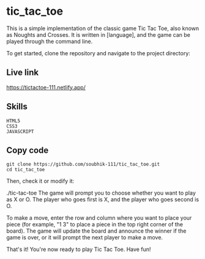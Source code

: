 # tic_tac_toe
This is a simple implementation of the classic game Tic Tac Toe, also known as Noughts and Crosses. It is written in [language], and the game can be played through the command line.

To get started, clone the repository and navigate to the project directory:

## Live link
https://tictactoe-111.netlify.app/


## Skills
    HTML5
    CSS3
    JAVASCRIPT    

## Copy code
    git clone https://github.com/soubhik-111/tic_tac_toe.git
    cd tic_tac_toe
    
Then, check it or modify it:


./tic-tac-toe
The game will prompt you to choose whether you want to play as X or O. The player who goes first is X, and the player who goes second is O.

To make a move, enter the row and column where you want to place your piece (for example, "1 3" to place a piece in the top right corner of the board). The game will update the board and announce the winner if the game is over, or it will prompt the next player to make a move.

That's it! You're now ready to play Tic Tac Toe. Have fun!
